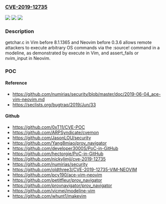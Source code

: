 ### [CVE-2019-12735](https://cve.mitre.org/cgi-bin/cvename.cgi?name=CVE-2019-12735)
![](https://img.shields.io/static/v1?label=Product&message=n%2Fa&color=blue)
![](https://img.shields.io/static/v1?label=Version&message=n%2Fa&color=blue)
![](https://img.shields.io/static/v1?label=Vulnerability&message=n%2Fa&color=brighgreen)

### Description

getchar.c in Vim before 8.1.1365 and Neovim before 0.3.6 allows remote attackers to execute arbitrary OS commands via the :source! command in a modeline, as demonstrated by execute in Vim, and assert_fails or nvim_input in Neovim.

### POC

#### Reference
- https://github.com/numirias/security/blob/master/doc/2019-06-04_ace-vim-neovim.md
- https://seclists.org/bugtraq/2019/Jun/33

#### Github
- https://github.com/0xT11/CVE-POC
- https://github.com/ARPSyndicate/cvemon
- https://github.com/JasonLOU/security
- https://github.com/Yang8miao/prov_navigator
- https://github.com/developer3000S/PoC-in-GitHub
- https://github.com/hectorgie/PoC-in-GitHub
- https://github.com/nickylimjj/cve-2019-12735
- https://github.com/numirias/security
- https://github.com/oldthree3/CVE-2019-12735-VIM-NEOVIM
- https://github.com/pcy190/ace-vim-neovim
- https://github.com/petitfleur/prov_navigator
- https://github.com/provnavigator/prov_navigator
- https://github.com/vicmej/modeline-vim
- https://github.com/whunt1/makevim

